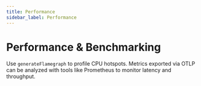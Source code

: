 ```yaml
---
title: Performance
sidebar_label: Performance
---
```


# Performance & Benchmarking

Use `generateFlamegraph` to profile CPU hotspots. Metrics exported via OTLP can be analyzed with tools like Prometheus to monitor latency and throughput.

